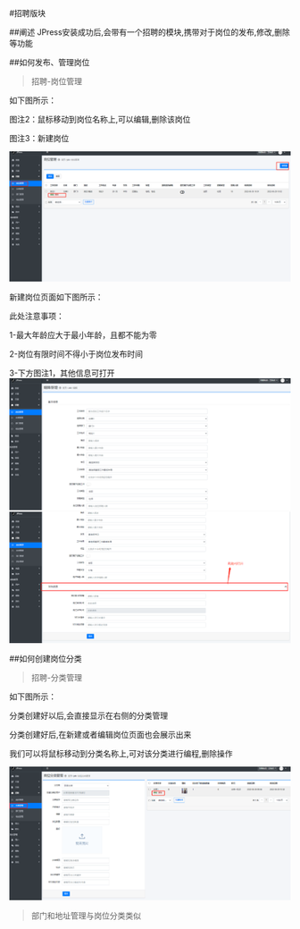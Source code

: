 #招聘版块


##阐述
JPress安装成功后,会带有一个招聘的模块,携带对于岗位的发布,修改,删除等功能


##如何发布、管理岗位

> 招聘-岗位管理

如下图所示：

图注2：鼠标移动到岗位名称上,可以编辑,删除该岗位

图注3：新建岗位

![](admin-doc/job.png)

新建岗位页面如下图所示：

此处注意事项：

1-最大年龄应大于最小年龄，且都不能为零

2-岗位有限时间不得小于岗位发布时间

3-下方图注1，其他信息可打开
![](admin-doc/job1.png)
![](admin-doc/job2.png)


##如何创建岗位分类

> 招聘-分类管理

如下图所示：

分类创建好以后,会直接显示在右侧的分类管理

分类创建好后,在新建或者编辑岗位页面也会展示出来

我们可以将鼠标移动到分类名称上,可对该分类进行编程,删除操作


![](admin-doc/job3.png)

>部门和地址管理与岗位分类类似